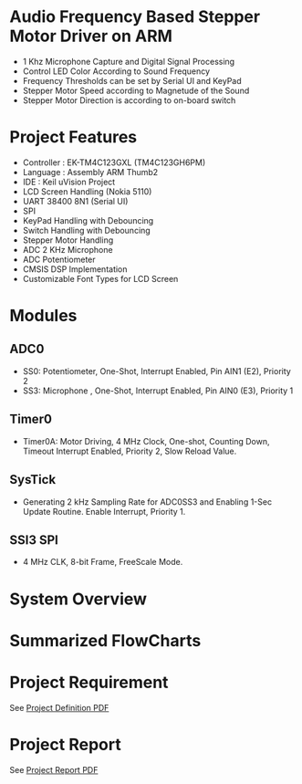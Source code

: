 # Audio Frequency Based Stepper Motor Driver on ARM
- 1 Khz Microphone Capture and Digital Signal Processing
- Control LED Color According to Sound Frequency
- Frequency Thresholds can be set by Serial UI and KeyPad
- Stepper Motor Speed according to Magnetude of the Sound
- Stepper Motor Direction is according to on-board switch

# Project Features
- Controller : EK-TM4C123GXL (TM4C123GH6PM)
- Language	 : Assembly ARM Thumb2 
- IDE 		 : Keil uVision Project
- LCD Screen Handling (Nokia 5110)
- UART 38400 8N1 (Serial UI)
- SPI
- KeyPad Handling with Debouncing
- Switch Handling with Debouncing
- Stepper Motor Handling
- ADC 2 KHz Microphone
- ADC Potentiometer
- CMSIS DSP Implementation
- Customizable Font Types for LCD Screen

# Modules

## ADC0
- SS0: Potentiometer, One-Shot, Interrupt Enabled, Pin AIN1 (E2), Priority 2
- SS3: Microphone	, One-Shot, Interrupt Enabled, Pin AIN0 (E3), Priority 1

## Timer0
- Timer0A: Motor Driving, 4 MHz Clock, One-shot, Counting Down, Timeout Interrupt Enabled, Priority 2, Slow Reload Value.

## SysTick
- Generating 2 kHz Sampling Rate for ADC0SS3 and Enabling 1-Sec Update Routine. Enable Interrupt, Priority 1. 

## SSI3 SPI
- 4 MHz CLK, 8-bit Frame, FreeScale Mode.

 
# System Overview

<picture>
	<source media="(prefers-color-scheme: dark)" srcset="http://AtaberkOKLU.github.io/Audio-Frequency-Based-Stepper-Motor-Driver-on-ARM/Docs/System.drawio_dark.png">
	<source media="(prefers-color-scheme: light)" srcset="http://AtaberkOKLU.github.io/Audio-Frequency-Based-Stepper-Motor-Driver-on-ARM/Docs/System.drawio.png">
</picture>


# Summarized FlowCharts

<picture>
	<source media="(prefers-color-scheme: dark)" srcset="http://AtaberkOKLU.github.io/Audio-Frequency-Based-Stepper-Motor-Driver-on-ARM/Docs/FlowChart.drawio_dark.png">
	<source media="(prefers-color-scheme: light)" srcset="http://AtaberkOKLU.github.io/Audio-Frequency-Based-Stepper-Motor-Driver-on-ARM/Docs/FlowChart.drawio.png">
</picture>

# Project Requirement
See [Project Definition PDF](http://AtaberkOKLU.github.io/Audio-Frequency-Based-Stepper-Motor-Driver-on-ARM/Docs/EE447_Project.pdf)

# Project Report
See [Project Report PDF](http://AtaberkOKLU.github.io/Audio-Frequency-Based-Stepper-Motor-Driver-on-ARM/Docs/TermProjectReport.pdf)


